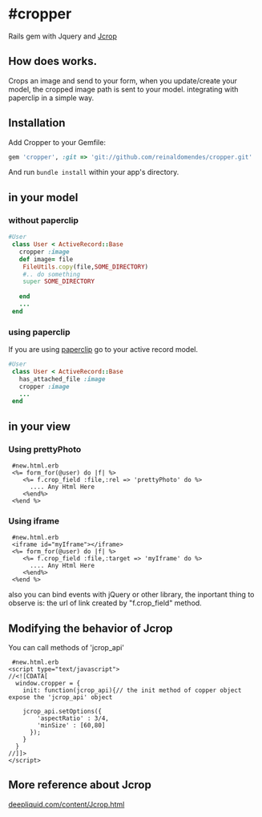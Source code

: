 #cropper
=======
Rails gem with Jquery and [Jcrop](deepliquid.com/content/Jcrop.html)

## How does works.

Crops an image and send to your form, when you update/create your model, the cropped
image path is sent to your model. integrating with paperclip in a simple way.


## Installation

Add Cropper to your Gemfile:

```ruby
gem 'cropper', :git => 'git://github.com/reinaldomendes/cropper.git'
```
And run `bundle install` within your app's directory.


## in your model
### without paperclip
```ruby
#User
 class User < ActiveRecord::Base   
   cropper :image
   def image= file
    FileUtils.copy(file,SOME_DIRECTORY)
    #.. do something
    super SOME_DIRECTORY
    
   end
   ...
 end
```

### using paperclip
If you are using [paperclip](https://github.com/thoughtbot/paperclip)
go to your active record model.

```ruby
#User
 class User < ActiveRecord::Base
   has_attached_file :image
   cropper :image
   ...
 end
```

## in your view
### Using prettyPhoto

```erb
 #new.html.erb
 <%= form_for(@user) do |f| %>
    <%= f.crop_field :file,:rel => 'prettyPhoto' do %>
      .... Any Html Here
    <%end%>
 <%end %>
```
### Using iframe 
```erb
 #new.html.erb
 <iframe id="myIframe"></iframe>
 <%= form_for(@user) do |f| %>
    <%= f.crop_field :file,:target => 'myIframe' do %>
      .... Any Html Here
    <%end%>
 <%end %>
```
also you can bind events with jQuery or other library, the inportant thing to
observe is: the url of link created by "f.crop_field" method.


## Modifying the behavior of Jcrop
You can call methods of 'jcrop_api'
```erb
 #new.html.erb
<script type="text/javascript">
//<![CDATA[
  window.cropper = {
    init: function(jcrop_api){// the init method of copper object expose the 'jcrop_api' object
      
    jcrop_api.setOptions({
        'aspectRatio' : 3/4,
        'minSize' : [60,80]
      });
    }
  }
//]]>
</script> 
```

## More reference about Jcrop
[deepliquid.com/content/Jcrop.html](deepliquid.com/content/Jcrop.html)



